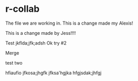 # r-collab
The file we are working in.
This is a change made my Alexis!

This is a change made by Jess!!!!


Test
jkflda;jfk;adsh
Ok try #2

Merge

test two

hfiaufio
jfkosa;jhgfk
jfksa'hgjka
hfgjsdak;jhfgj